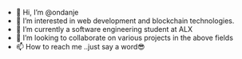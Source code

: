 - 👋 Hi, I’m @ondanje
- 👀 I’m interested in web development and blockchain technologies.
- 🌱 I’m currently a software engineering student at ALX
- 💞️ I’m looking to collaborate on various projects in the above fields
- 📫 How to reach me ..just say a word😎

<!---
ondanje/ondanje is a ✨ special ✨ repository because its `README.md` (this file) appears on your GitHub profile.
You can click the Preview link to take a look at your changes.
--->
